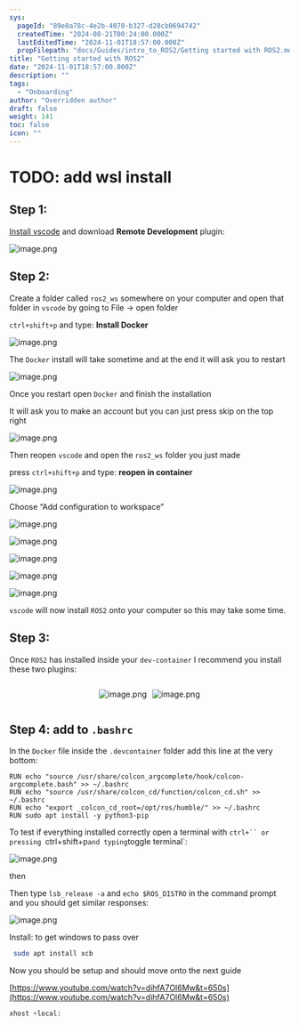 ```yaml
---
sys:
  pageId: "89e0a78c-4e2b-4070-b327-d28cb0694742"
  createdTime: "2024-08-21T00:24:00.000Z"
  lastEditedTime: "2024-11-01T18:57:00.000Z"
  propFilepath: "docs/Guides/intro_to_ROS2/Getting started with ROS2.md"
title: "Getting started with ROS2"
date: "2024-11-01T18:57:00.000Z"
description: ""
tags:
  - "Onboarding"
author: "Overridden author"
draft: false
weight: 141
toc: false
icon: ""
---
```


# TODO: add wsl install

## Step 1:

[Install vscode](https://code.visualstudio.com/download) and download **Remote Development** plugin:

![image.png](https://prod-files-secure.s3.us-west-2.amazonaws.com/d518164a-d88e-44d1-a4ee-3adb3bd8bce0/efb52993-1881-4a40-b95e-6f020334f022/image.png?X-Amz-Algorithm=AWS4-HMAC-SHA256&X-Amz-Content-Sha256=UNSIGNED-PAYLOAD&X-Amz-Credential=ASIAZI2LB466U5MM5R2L%2F20250417%2Fus-west-2%2Fs3%2Faws4_request&X-Amz-Date=20250417T200930Z&X-Amz-Expires=3600&X-Amz-Security-Token=IQoJb3JpZ2luX2VjENz%2F%2F%2F%2F%2F%2F%2F%2F%2F%2FwEaCXVzLXdlc3QtMiJIMEYCIQCHlpuN%2FuL8kADc9IH9daibzXB4Owg95JE7nOHda9FTbAIhAMAuef8uMwI9EzofH2n76uDiTY1av0uRQnaI7EspbG0WKv8DCGUQABoMNjM3NDIzMTgzODA1IgxvwWU%2FZ%2Bo%2FzW49v5oq3AO8RxJbNa0cZexWEvInmaTy%2Bho5MvdmCVrjzFLPRWASrsk85OTjabF0EB%2FxPj5gd%2FZCWoThTjrGpbPT3vC2d4PTMCsyedHRIYNHGfj0ejlL%2FcZ5QrkGGA4zKtzyffT5WH0bHCfp5LFhjEr2Ne%2FgdD6SY4M1ADCkpxaEV61Z6%2F8bo2xxJN15wwLhN%2FipOKi84CSIftzoMFs2n1R7%2FovgaeMkjj%2FtC3bqwjUTSCiu7vjVidRJyvAkv1iXg2YzwyUbJ388A8u0rxNqya9BdCgd2igYMqLUqc4VNWxzsLZTkT0hQzwPVNseSI99t%2BLHlXXwqn%2BR4zAVlh1J4h%2FuXiiDsFBi8572hCK8HxS0XP4n0mvZ7U30jqc7a62jvcD75GyF5URWfm1oswErflsK8M%2Bq2lbamW0uIqyztwV68BrKdYKtofvZa5g8zQNdtvPSnuFeWZ5UsVI3Y0Y%2B9rVCzaKmL889WYvbbJfkY92lKHAD8kKU7UtLe7OIRhnAfQteY6%2F5L5aCVLzLWcYyZLL9aq1saoHG9kqXQ2%2FJ%2B0LW%2BNcFn6LdPtA%2BqrYtGIqVm5jZmlqn55pCsekq%2FOSDafYpbC2EawtnQgjzzgp9zi3LaZW4R6I%2B1khoBw%2BhvaSsrDUm5jDVtoXABjqkATE4iWwfupjtGz9YmxFm3CooXB0psBF12J%2BkwUhUOyrGJojZ%2FBy6fpPss1Fba52fEwqzBpb2MfJEcaJlCM5TCIawOVraFmJeU70P3OJd1EYZfFLghHVUCGuDg3gWDt%2FMpcwNQn0aeDJNLCXUQBEs3uQn3t1tgiAZ51dl0nGkq8ZaCDaehVeJhTtn%2FGClz3awb2JZwpxczQnygtKTzV1cbDZSOt5J&X-Amz-Signature=49eb77ac9beaf4bc548b23f3f9432e0e8405c3b4c8297a2a803530aa3cb9c75f&X-Amz-SignedHeaders=host&x-id=GetObject)

## Step 2:

Create a folder called `ros2_ws` somewhere on your computer and open that folder in `vscode` by going to File → open folder 

`ctrl+shift+p` and type: **Install Docker**

![image.png](https://prod-files-secure.s3.us-west-2.amazonaws.com/d518164a-d88e-44d1-a4ee-3adb3bd8bce0/2269dc0e-1cd5-47ff-bceb-c04ad9b2eab0/image.png?X-Amz-Algorithm=AWS4-HMAC-SHA256&X-Amz-Content-Sha256=UNSIGNED-PAYLOAD&X-Amz-Credential=ASIAZI2LB466U5MM5R2L%2F20250417%2Fus-west-2%2Fs3%2Faws4_request&X-Amz-Date=20250417T200930Z&X-Amz-Expires=3600&X-Amz-Security-Token=IQoJb3JpZ2luX2VjENz%2F%2F%2F%2F%2F%2F%2F%2F%2F%2FwEaCXVzLXdlc3QtMiJIMEYCIQCHlpuN%2FuL8kADc9IH9daibzXB4Owg95JE7nOHda9FTbAIhAMAuef8uMwI9EzofH2n76uDiTY1av0uRQnaI7EspbG0WKv8DCGUQABoMNjM3NDIzMTgzODA1IgxvwWU%2FZ%2Bo%2FzW49v5oq3AO8RxJbNa0cZexWEvInmaTy%2Bho5MvdmCVrjzFLPRWASrsk85OTjabF0EB%2FxPj5gd%2FZCWoThTjrGpbPT3vC2d4PTMCsyedHRIYNHGfj0ejlL%2FcZ5QrkGGA4zKtzyffT5WH0bHCfp5LFhjEr2Ne%2FgdD6SY4M1ADCkpxaEV61Z6%2F8bo2xxJN15wwLhN%2FipOKi84CSIftzoMFs2n1R7%2FovgaeMkjj%2FtC3bqwjUTSCiu7vjVidRJyvAkv1iXg2YzwyUbJ388A8u0rxNqya9BdCgd2igYMqLUqc4VNWxzsLZTkT0hQzwPVNseSI99t%2BLHlXXwqn%2BR4zAVlh1J4h%2FuXiiDsFBi8572hCK8HxS0XP4n0mvZ7U30jqc7a62jvcD75GyF5URWfm1oswErflsK8M%2Bq2lbamW0uIqyztwV68BrKdYKtofvZa5g8zQNdtvPSnuFeWZ5UsVI3Y0Y%2B9rVCzaKmL889WYvbbJfkY92lKHAD8kKU7UtLe7OIRhnAfQteY6%2F5L5aCVLzLWcYyZLL9aq1saoHG9kqXQ2%2FJ%2B0LW%2BNcFn6LdPtA%2BqrYtGIqVm5jZmlqn55pCsekq%2FOSDafYpbC2EawtnQgjzzgp9zi3LaZW4R6I%2B1khoBw%2BhvaSsrDUm5jDVtoXABjqkATE4iWwfupjtGz9YmxFm3CooXB0psBF12J%2BkwUhUOyrGJojZ%2FBy6fpPss1Fba52fEwqzBpb2MfJEcaJlCM5TCIawOVraFmJeU70P3OJd1EYZfFLghHVUCGuDg3gWDt%2FMpcwNQn0aeDJNLCXUQBEs3uQn3t1tgiAZ51dl0nGkq8ZaCDaehVeJhTtn%2FGClz3awb2JZwpxczQnygtKTzV1cbDZSOt5J&X-Amz-Signature=bad343565caffaa652450318195ab7e662f41854acf049259cf53cd3287f3be1&X-Amz-SignedHeaders=host&x-id=GetObject)

The `Docker` install will take sometime and at the end it will ask you to restart

![image.png](https://prod-files-secure.s3.us-west-2.amazonaws.com/d518164a-d88e-44d1-a4ee-3adb3bd8bce0/ed233f78-be33-4b1f-b89c-9c346c0e961e/image.png?X-Amz-Algorithm=AWS4-HMAC-SHA256&X-Amz-Content-Sha256=UNSIGNED-PAYLOAD&X-Amz-Credential=ASIAZI2LB466U5MM5R2L%2F20250417%2Fus-west-2%2Fs3%2Faws4_request&X-Amz-Date=20250417T200930Z&X-Amz-Expires=3600&X-Amz-Security-Token=IQoJb3JpZ2luX2VjENz%2F%2F%2F%2F%2F%2F%2F%2F%2F%2FwEaCXVzLXdlc3QtMiJIMEYCIQCHlpuN%2FuL8kADc9IH9daibzXB4Owg95JE7nOHda9FTbAIhAMAuef8uMwI9EzofH2n76uDiTY1av0uRQnaI7EspbG0WKv8DCGUQABoMNjM3NDIzMTgzODA1IgxvwWU%2FZ%2Bo%2FzW49v5oq3AO8RxJbNa0cZexWEvInmaTy%2Bho5MvdmCVrjzFLPRWASrsk85OTjabF0EB%2FxPj5gd%2FZCWoThTjrGpbPT3vC2d4PTMCsyedHRIYNHGfj0ejlL%2FcZ5QrkGGA4zKtzyffT5WH0bHCfp5LFhjEr2Ne%2FgdD6SY4M1ADCkpxaEV61Z6%2F8bo2xxJN15wwLhN%2FipOKi84CSIftzoMFs2n1R7%2FovgaeMkjj%2FtC3bqwjUTSCiu7vjVidRJyvAkv1iXg2YzwyUbJ388A8u0rxNqya9BdCgd2igYMqLUqc4VNWxzsLZTkT0hQzwPVNseSI99t%2BLHlXXwqn%2BR4zAVlh1J4h%2FuXiiDsFBi8572hCK8HxS0XP4n0mvZ7U30jqc7a62jvcD75GyF5URWfm1oswErflsK8M%2Bq2lbamW0uIqyztwV68BrKdYKtofvZa5g8zQNdtvPSnuFeWZ5UsVI3Y0Y%2B9rVCzaKmL889WYvbbJfkY92lKHAD8kKU7UtLe7OIRhnAfQteY6%2F5L5aCVLzLWcYyZLL9aq1saoHG9kqXQ2%2FJ%2B0LW%2BNcFn6LdPtA%2BqrYtGIqVm5jZmlqn55pCsekq%2FOSDafYpbC2EawtnQgjzzgp9zi3LaZW4R6I%2B1khoBw%2BhvaSsrDUm5jDVtoXABjqkATE4iWwfupjtGz9YmxFm3CooXB0psBF12J%2BkwUhUOyrGJojZ%2FBy6fpPss1Fba52fEwqzBpb2MfJEcaJlCM5TCIawOVraFmJeU70P3OJd1EYZfFLghHVUCGuDg3gWDt%2FMpcwNQn0aeDJNLCXUQBEs3uQn3t1tgiAZ51dl0nGkq8ZaCDaehVeJhTtn%2FGClz3awb2JZwpxczQnygtKTzV1cbDZSOt5J&X-Amz-Signature=a5eecb29574e72f32d1b4b435c6b9f2f2b47afaa7f0a2f2aec8aeb895b6d749c&X-Amz-SignedHeaders=host&x-id=GetObject)

Once you restart open `Docker` and finish the installation

It will ask you to make an account but you can just press skip on the top right

![image.png](https://prod-files-secure.s3.us-west-2.amazonaws.com/d518164a-d88e-44d1-a4ee-3adb3bd8bce0/21010ad9-1659-4fd9-9f59-9932a09b2a3d/image.png?X-Amz-Algorithm=AWS4-HMAC-SHA256&X-Amz-Content-Sha256=UNSIGNED-PAYLOAD&X-Amz-Credential=ASIAZI2LB466U5MM5R2L%2F20250417%2Fus-west-2%2Fs3%2Faws4_request&X-Amz-Date=20250417T200930Z&X-Amz-Expires=3600&X-Amz-Security-Token=IQoJb3JpZ2luX2VjENz%2F%2F%2F%2F%2F%2F%2F%2F%2F%2FwEaCXVzLXdlc3QtMiJIMEYCIQCHlpuN%2FuL8kADc9IH9daibzXB4Owg95JE7nOHda9FTbAIhAMAuef8uMwI9EzofH2n76uDiTY1av0uRQnaI7EspbG0WKv8DCGUQABoMNjM3NDIzMTgzODA1IgxvwWU%2FZ%2Bo%2FzW49v5oq3AO8RxJbNa0cZexWEvInmaTy%2Bho5MvdmCVrjzFLPRWASrsk85OTjabF0EB%2FxPj5gd%2FZCWoThTjrGpbPT3vC2d4PTMCsyedHRIYNHGfj0ejlL%2FcZ5QrkGGA4zKtzyffT5WH0bHCfp5LFhjEr2Ne%2FgdD6SY4M1ADCkpxaEV61Z6%2F8bo2xxJN15wwLhN%2FipOKi84CSIftzoMFs2n1R7%2FovgaeMkjj%2FtC3bqwjUTSCiu7vjVidRJyvAkv1iXg2YzwyUbJ388A8u0rxNqya9BdCgd2igYMqLUqc4VNWxzsLZTkT0hQzwPVNseSI99t%2BLHlXXwqn%2BR4zAVlh1J4h%2FuXiiDsFBi8572hCK8HxS0XP4n0mvZ7U30jqc7a62jvcD75GyF5URWfm1oswErflsK8M%2Bq2lbamW0uIqyztwV68BrKdYKtofvZa5g8zQNdtvPSnuFeWZ5UsVI3Y0Y%2B9rVCzaKmL889WYvbbJfkY92lKHAD8kKU7UtLe7OIRhnAfQteY6%2F5L5aCVLzLWcYyZLL9aq1saoHG9kqXQ2%2FJ%2B0LW%2BNcFn6LdPtA%2BqrYtGIqVm5jZmlqn55pCsekq%2FOSDafYpbC2EawtnQgjzzgp9zi3LaZW4R6I%2B1khoBw%2BhvaSsrDUm5jDVtoXABjqkATE4iWwfupjtGz9YmxFm3CooXB0psBF12J%2BkwUhUOyrGJojZ%2FBy6fpPss1Fba52fEwqzBpb2MfJEcaJlCM5TCIawOVraFmJeU70P3OJd1EYZfFLghHVUCGuDg3gWDt%2FMpcwNQn0aeDJNLCXUQBEs3uQn3t1tgiAZ51dl0nGkq8ZaCDaehVeJhTtn%2FGClz3awb2JZwpxczQnygtKTzV1cbDZSOt5J&X-Amz-Signature=29620046b5008e8704ab1394ee314fa79c14f4d0a0aac59e25ba9eb90e41f69f&X-Amz-SignedHeaders=host&x-id=GetObject)

Then reopen `vscode` and open the `ros2_ws` folder you just made

press `ctrl+shift+p` and type: **reopen in container**

![image.png](https://prod-files-secure.s3.us-west-2.amazonaws.com/d518164a-d88e-44d1-a4ee-3adb3bd8bce0/4e93b8c2-41ad-488c-8095-c74205196118/image.png?X-Amz-Algorithm=AWS4-HMAC-SHA256&X-Amz-Content-Sha256=UNSIGNED-PAYLOAD&X-Amz-Credential=ASIAZI2LB466U5MM5R2L%2F20250417%2Fus-west-2%2Fs3%2Faws4_request&X-Amz-Date=20250417T200930Z&X-Amz-Expires=3600&X-Amz-Security-Token=IQoJb3JpZ2luX2VjENz%2F%2F%2F%2F%2F%2F%2F%2F%2F%2FwEaCXVzLXdlc3QtMiJIMEYCIQCHlpuN%2FuL8kADc9IH9daibzXB4Owg95JE7nOHda9FTbAIhAMAuef8uMwI9EzofH2n76uDiTY1av0uRQnaI7EspbG0WKv8DCGUQABoMNjM3NDIzMTgzODA1IgxvwWU%2FZ%2Bo%2FzW49v5oq3AO8RxJbNa0cZexWEvInmaTy%2Bho5MvdmCVrjzFLPRWASrsk85OTjabF0EB%2FxPj5gd%2FZCWoThTjrGpbPT3vC2d4PTMCsyedHRIYNHGfj0ejlL%2FcZ5QrkGGA4zKtzyffT5WH0bHCfp5LFhjEr2Ne%2FgdD6SY4M1ADCkpxaEV61Z6%2F8bo2xxJN15wwLhN%2FipOKi84CSIftzoMFs2n1R7%2FovgaeMkjj%2FtC3bqwjUTSCiu7vjVidRJyvAkv1iXg2YzwyUbJ388A8u0rxNqya9BdCgd2igYMqLUqc4VNWxzsLZTkT0hQzwPVNseSI99t%2BLHlXXwqn%2BR4zAVlh1J4h%2FuXiiDsFBi8572hCK8HxS0XP4n0mvZ7U30jqc7a62jvcD75GyF5URWfm1oswErflsK8M%2Bq2lbamW0uIqyztwV68BrKdYKtofvZa5g8zQNdtvPSnuFeWZ5UsVI3Y0Y%2B9rVCzaKmL889WYvbbJfkY92lKHAD8kKU7UtLe7OIRhnAfQteY6%2F5L5aCVLzLWcYyZLL9aq1saoHG9kqXQ2%2FJ%2B0LW%2BNcFn6LdPtA%2BqrYtGIqVm5jZmlqn55pCsekq%2FOSDafYpbC2EawtnQgjzzgp9zi3LaZW4R6I%2B1khoBw%2BhvaSsrDUm5jDVtoXABjqkATE4iWwfupjtGz9YmxFm3CooXB0psBF12J%2BkwUhUOyrGJojZ%2FBy6fpPss1Fba52fEwqzBpb2MfJEcaJlCM5TCIawOVraFmJeU70P3OJd1EYZfFLghHVUCGuDg3gWDt%2FMpcwNQn0aeDJNLCXUQBEs3uQn3t1tgiAZ51dl0nGkq8ZaCDaehVeJhTtn%2FGClz3awb2JZwpxczQnygtKTzV1cbDZSOt5J&X-Amz-Signature=d18ecd1962e0a3a7519069d3c868aee3ff44acb726d2654a413d8e26c775fc59&X-Amz-SignedHeaders=host&x-id=GetObject)

Choose “Add configuration to workspace”

![image.png](https://prod-files-secure.s3.us-west-2.amazonaws.com/d518164a-d88e-44d1-a4ee-3adb3bd8bce0/9560b282-5060-4989-ba37-97e7b2c22476/image.png?X-Amz-Algorithm=AWS4-HMAC-SHA256&X-Amz-Content-Sha256=UNSIGNED-PAYLOAD&X-Amz-Credential=ASIAZI2LB466U5MM5R2L%2F20250417%2Fus-west-2%2Fs3%2Faws4_request&X-Amz-Date=20250417T200930Z&X-Amz-Expires=3600&X-Amz-Security-Token=IQoJb3JpZ2luX2VjENz%2F%2F%2F%2F%2F%2F%2F%2F%2F%2FwEaCXVzLXdlc3QtMiJIMEYCIQCHlpuN%2FuL8kADc9IH9daibzXB4Owg95JE7nOHda9FTbAIhAMAuef8uMwI9EzofH2n76uDiTY1av0uRQnaI7EspbG0WKv8DCGUQABoMNjM3NDIzMTgzODA1IgxvwWU%2FZ%2Bo%2FzW49v5oq3AO8RxJbNa0cZexWEvInmaTy%2Bho5MvdmCVrjzFLPRWASrsk85OTjabF0EB%2FxPj5gd%2FZCWoThTjrGpbPT3vC2d4PTMCsyedHRIYNHGfj0ejlL%2FcZ5QrkGGA4zKtzyffT5WH0bHCfp5LFhjEr2Ne%2FgdD6SY4M1ADCkpxaEV61Z6%2F8bo2xxJN15wwLhN%2FipOKi84CSIftzoMFs2n1R7%2FovgaeMkjj%2FtC3bqwjUTSCiu7vjVidRJyvAkv1iXg2YzwyUbJ388A8u0rxNqya9BdCgd2igYMqLUqc4VNWxzsLZTkT0hQzwPVNseSI99t%2BLHlXXwqn%2BR4zAVlh1J4h%2FuXiiDsFBi8572hCK8HxS0XP4n0mvZ7U30jqc7a62jvcD75GyF5URWfm1oswErflsK8M%2Bq2lbamW0uIqyztwV68BrKdYKtofvZa5g8zQNdtvPSnuFeWZ5UsVI3Y0Y%2B9rVCzaKmL889WYvbbJfkY92lKHAD8kKU7UtLe7OIRhnAfQteY6%2F5L5aCVLzLWcYyZLL9aq1saoHG9kqXQ2%2FJ%2B0LW%2BNcFn6LdPtA%2BqrYtGIqVm5jZmlqn55pCsekq%2FOSDafYpbC2EawtnQgjzzgp9zi3LaZW4R6I%2B1khoBw%2BhvaSsrDUm5jDVtoXABjqkATE4iWwfupjtGz9YmxFm3CooXB0psBF12J%2BkwUhUOyrGJojZ%2FBy6fpPss1Fba52fEwqzBpb2MfJEcaJlCM5TCIawOVraFmJeU70P3OJd1EYZfFLghHVUCGuDg3gWDt%2FMpcwNQn0aeDJNLCXUQBEs3uQn3t1tgiAZ51dl0nGkq8ZaCDaehVeJhTtn%2FGClz3awb2JZwpxczQnygtKTzV1cbDZSOt5J&X-Amz-Signature=28586b333e1de986418f9f805fa67277b8258e0ce9e5cb4c576cdd55b14829d9&X-Amz-SignedHeaders=host&x-id=GetObject)

![image.png](https://prod-files-secure.s3.us-west-2.amazonaws.com/d518164a-d88e-44d1-a4ee-3adb3bd8bce0/2ee63f81-886b-48e8-a553-dc6e5eac99e4/image.png?X-Amz-Algorithm=AWS4-HMAC-SHA256&X-Amz-Content-Sha256=UNSIGNED-PAYLOAD&X-Amz-Credential=ASIAZI2LB466U5MM5R2L%2F20250417%2Fus-west-2%2Fs3%2Faws4_request&X-Amz-Date=20250417T200930Z&X-Amz-Expires=3600&X-Amz-Security-Token=IQoJb3JpZ2luX2VjENz%2F%2F%2F%2F%2F%2F%2F%2F%2F%2FwEaCXVzLXdlc3QtMiJIMEYCIQCHlpuN%2FuL8kADc9IH9daibzXB4Owg95JE7nOHda9FTbAIhAMAuef8uMwI9EzofH2n76uDiTY1av0uRQnaI7EspbG0WKv8DCGUQABoMNjM3NDIzMTgzODA1IgxvwWU%2FZ%2Bo%2FzW49v5oq3AO8RxJbNa0cZexWEvInmaTy%2Bho5MvdmCVrjzFLPRWASrsk85OTjabF0EB%2FxPj5gd%2FZCWoThTjrGpbPT3vC2d4PTMCsyedHRIYNHGfj0ejlL%2FcZ5QrkGGA4zKtzyffT5WH0bHCfp5LFhjEr2Ne%2FgdD6SY4M1ADCkpxaEV61Z6%2F8bo2xxJN15wwLhN%2FipOKi84CSIftzoMFs2n1R7%2FovgaeMkjj%2FtC3bqwjUTSCiu7vjVidRJyvAkv1iXg2YzwyUbJ388A8u0rxNqya9BdCgd2igYMqLUqc4VNWxzsLZTkT0hQzwPVNseSI99t%2BLHlXXwqn%2BR4zAVlh1J4h%2FuXiiDsFBi8572hCK8HxS0XP4n0mvZ7U30jqc7a62jvcD75GyF5URWfm1oswErflsK8M%2Bq2lbamW0uIqyztwV68BrKdYKtofvZa5g8zQNdtvPSnuFeWZ5UsVI3Y0Y%2B9rVCzaKmL889WYvbbJfkY92lKHAD8kKU7UtLe7OIRhnAfQteY6%2F5L5aCVLzLWcYyZLL9aq1saoHG9kqXQ2%2FJ%2B0LW%2BNcFn6LdPtA%2BqrYtGIqVm5jZmlqn55pCsekq%2FOSDafYpbC2EawtnQgjzzgp9zi3LaZW4R6I%2B1khoBw%2BhvaSsrDUm5jDVtoXABjqkATE4iWwfupjtGz9YmxFm3CooXB0psBF12J%2BkwUhUOyrGJojZ%2FBy6fpPss1Fba52fEwqzBpb2MfJEcaJlCM5TCIawOVraFmJeU70P3OJd1EYZfFLghHVUCGuDg3gWDt%2FMpcwNQn0aeDJNLCXUQBEs3uQn3t1tgiAZ51dl0nGkq8ZaCDaehVeJhTtn%2FGClz3awb2JZwpxczQnygtKTzV1cbDZSOt5J&X-Amz-Signature=6735b0e065fb77a3d42a07ca04587c575e334e4e63677cfef7026350e168f8e6&X-Amz-SignedHeaders=host&x-id=GetObject)

![image.png](https://prod-files-secure.s3.us-west-2.amazonaws.com/d518164a-d88e-44d1-a4ee-3adb3bd8bce0/ae1580b2-b048-407e-aed9-b584224a7a04/image.png?X-Amz-Algorithm=AWS4-HMAC-SHA256&X-Amz-Content-Sha256=UNSIGNED-PAYLOAD&X-Amz-Credential=ASIAZI2LB466U5MM5R2L%2F20250417%2Fus-west-2%2Fs3%2Faws4_request&X-Amz-Date=20250417T200930Z&X-Amz-Expires=3600&X-Amz-Security-Token=IQoJb3JpZ2luX2VjENz%2F%2F%2F%2F%2F%2F%2F%2F%2F%2FwEaCXVzLXdlc3QtMiJIMEYCIQCHlpuN%2FuL8kADc9IH9daibzXB4Owg95JE7nOHda9FTbAIhAMAuef8uMwI9EzofH2n76uDiTY1av0uRQnaI7EspbG0WKv8DCGUQABoMNjM3NDIzMTgzODA1IgxvwWU%2FZ%2Bo%2FzW49v5oq3AO8RxJbNa0cZexWEvInmaTy%2Bho5MvdmCVrjzFLPRWASrsk85OTjabF0EB%2FxPj5gd%2FZCWoThTjrGpbPT3vC2d4PTMCsyedHRIYNHGfj0ejlL%2FcZ5QrkGGA4zKtzyffT5WH0bHCfp5LFhjEr2Ne%2FgdD6SY4M1ADCkpxaEV61Z6%2F8bo2xxJN15wwLhN%2FipOKi84CSIftzoMFs2n1R7%2FovgaeMkjj%2FtC3bqwjUTSCiu7vjVidRJyvAkv1iXg2YzwyUbJ388A8u0rxNqya9BdCgd2igYMqLUqc4VNWxzsLZTkT0hQzwPVNseSI99t%2BLHlXXwqn%2BR4zAVlh1J4h%2FuXiiDsFBi8572hCK8HxS0XP4n0mvZ7U30jqc7a62jvcD75GyF5URWfm1oswErflsK8M%2Bq2lbamW0uIqyztwV68BrKdYKtofvZa5g8zQNdtvPSnuFeWZ5UsVI3Y0Y%2B9rVCzaKmL889WYvbbJfkY92lKHAD8kKU7UtLe7OIRhnAfQteY6%2F5L5aCVLzLWcYyZLL9aq1saoHG9kqXQ2%2FJ%2B0LW%2BNcFn6LdPtA%2BqrYtGIqVm5jZmlqn55pCsekq%2FOSDafYpbC2EawtnQgjzzgp9zi3LaZW4R6I%2B1khoBw%2BhvaSsrDUm5jDVtoXABjqkATE4iWwfupjtGz9YmxFm3CooXB0psBF12J%2BkwUhUOyrGJojZ%2FBy6fpPss1Fba52fEwqzBpb2MfJEcaJlCM5TCIawOVraFmJeU70P3OJd1EYZfFLghHVUCGuDg3gWDt%2FMpcwNQn0aeDJNLCXUQBEs3uQn3t1tgiAZ51dl0nGkq8ZaCDaehVeJhTtn%2FGClz3awb2JZwpxczQnygtKTzV1cbDZSOt5J&X-Amz-Signature=8ca93c7dab49762bc84182a40c044b3fe879150e8a1cd1e1de04e3f4b1a48b41&X-Amz-SignedHeaders=host&x-id=GetObject)

![image.png](https://prod-files-secure.s3.us-west-2.amazonaws.com/d518164a-d88e-44d1-a4ee-3adb3bd8bce0/53255b28-f75e-430f-b9e3-c0ac8577e42b/image.png?X-Amz-Algorithm=AWS4-HMAC-SHA256&X-Amz-Content-Sha256=UNSIGNED-PAYLOAD&X-Amz-Credential=ASIAZI2LB466U5MM5R2L%2F20250417%2Fus-west-2%2Fs3%2Faws4_request&X-Amz-Date=20250417T200930Z&X-Amz-Expires=3600&X-Amz-Security-Token=IQoJb3JpZ2luX2VjENz%2F%2F%2F%2F%2F%2F%2F%2F%2F%2FwEaCXVzLXdlc3QtMiJIMEYCIQCHlpuN%2FuL8kADc9IH9daibzXB4Owg95JE7nOHda9FTbAIhAMAuef8uMwI9EzofH2n76uDiTY1av0uRQnaI7EspbG0WKv8DCGUQABoMNjM3NDIzMTgzODA1IgxvwWU%2FZ%2Bo%2FzW49v5oq3AO8RxJbNa0cZexWEvInmaTy%2Bho5MvdmCVrjzFLPRWASrsk85OTjabF0EB%2FxPj5gd%2FZCWoThTjrGpbPT3vC2d4PTMCsyedHRIYNHGfj0ejlL%2FcZ5QrkGGA4zKtzyffT5WH0bHCfp5LFhjEr2Ne%2FgdD6SY4M1ADCkpxaEV61Z6%2F8bo2xxJN15wwLhN%2FipOKi84CSIftzoMFs2n1R7%2FovgaeMkjj%2FtC3bqwjUTSCiu7vjVidRJyvAkv1iXg2YzwyUbJ388A8u0rxNqya9BdCgd2igYMqLUqc4VNWxzsLZTkT0hQzwPVNseSI99t%2BLHlXXwqn%2BR4zAVlh1J4h%2FuXiiDsFBi8572hCK8HxS0XP4n0mvZ7U30jqc7a62jvcD75GyF5URWfm1oswErflsK8M%2Bq2lbamW0uIqyztwV68BrKdYKtofvZa5g8zQNdtvPSnuFeWZ5UsVI3Y0Y%2B9rVCzaKmL889WYvbbJfkY92lKHAD8kKU7UtLe7OIRhnAfQteY6%2F5L5aCVLzLWcYyZLL9aq1saoHG9kqXQ2%2FJ%2B0LW%2BNcFn6LdPtA%2BqrYtGIqVm5jZmlqn55pCsekq%2FOSDafYpbC2EawtnQgjzzgp9zi3LaZW4R6I%2B1khoBw%2BhvaSsrDUm5jDVtoXABjqkATE4iWwfupjtGz9YmxFm3CooXB0psBF12J%2BkwUhUOyrGJojZ%2FBy6fpPss1Fba52fEwqzBpb2MfJEcaJlCM5TCIawOVraFmJeU70P3OJd1EYZfFLghHVUCGuDg3gWDt%2FMpcwNQn0aeDJNLCXUQBEs3uQn3t1tgiAZ51dl0nGkq8ZaCDaehVeJhTtn%2FGClz3awb2JZwpxczQnygtKTzV1cbDZSOt5J&X-Amz-Signature=7e8878eb4144fd64ab7065c1ddc2970fef13c25ea5bca88ed7192cd583722a30&X-Amz-SignedHeaders=host&x-id=GetObject)

![image.png](https://prod-files-secure.s3.us-west-2.amazonaws.com/d518164a-d88e-44d1-a4ee-3adb3bd8bce0/7c562767-5af9-4ffb-97d1-327bcdf4ee00/image.png?X-Amz-Algorithm=AWS4-HMAC-SHA256&X-Amz-Content-Sha256=UNSIGNED-PAYLOAD&X-Amz-Credential=ASIAZI2LB466U5MM5R2L%2F20250417%2Fus-west-2%2Fs3%2Faws4_request&X-Amz-Date=20250417T200930Z&X-Amz-Expires=3600&X-Amz-Security-Token=IQoJb3JpZ2luX2VjENz%2F%2F%2F%2F%2F%2F%2F%2F%2F%2FwEaCXVzLXdlc3QtMiJIMEYCIQCHlpuN%2FuL8kADc9IH9daibzXB4Owg95JE7nOHda9FTbAIhAMAuef8uMwI9EzofH2n76uDiTY1av0uRQnaI7EspbG0WKv8DCGUQABoMNjM3NDIzMTgzODA1IgxvwWU%2FZ%2Bo%2FzW49v5oq3AO8RxJbNa0cZexWEvInmaTy%2Bho5MvdmCVrjzFLPRWASrsk85OTjabF0EB%2FxPj5gd%2FZCWoThTjrGpbPT3vC2d4PTMCsyedHRIYNHGfj0ejlL%2FcZ5QrkGGA4zKtzyffT5WH0bHCfp5LFhjEr2Ne%2FgdD6SY4M1ADCkpxaEV61Z6%2F8bo2xxJN15wwLhN%2FipOKi84CSIftzoMFs2n1R7%2FovgaeMkjj%2FtC3bqwjUTSCiu7vjVidRJyvAkv1iXg2YzwyUbJ388A8u0rxNqya9BdCgd2igYMqLUqc4VNWxzsLZTkT0hQzwPVNseSI99t%2BLHlXXwqn%2BR4zAVlh1J4h%2FuXiiDsFBi8572hCK8HxS0XP4n0mvZ7U30jqc7a62jvcD75GyF5URWfm1oswErflsK8M%2Bq2lbamW0uIqyztwV68BrKdYKtofvZa5g8zQNdtvPSnuFeWZ5UsVI3Y0Y%2B9rVCzaKmL889WYvbbJfkY92lKHAD8kKU7UtLe7OIRhnAfQteY6%2F5L5aCVLzLWcYyZLL9aq1saoHG9kqXQ2%2FJ%2B0LW%2BNcFn6LdPtA%2BqrYtGIqVm5jZmlqn55pCsekq%2FOSDafYpbC2EawtnQgjzzgp9zi3LaZW4R6I%2B1khoBw%2BhvaSsrDUm5jDVtoXABjqkATE4iWwfupjtGz9YmxFm3CooXB0psBF12J%2BkwUhUOyrGJojZ%2FBy6fpPss1Fba52fEwqzBpb2MfJEcaJlCM5TCIawOVraFmJeU70P3OJd1EYZfFLghHVUCGuDg3gWDt%2FMpcwNQn0aeDJNLCXUQBEs3uQn3t1tgiAZ51dl0nGkq8ZaCDaehVeJhTtn%2FGClz3awb2JZwpxczQnygtKTzV1cbDZSOt5J&X-Amz-Signature=6b15b5c0a1f5a1cd3bb84bffcca592167d2debdd7cc71079fb428d7f71b0be6c&X-Amz-SignedHeaders=host&x-id=GetObject)

`vscode` will now install `ROS2` onto your computer so this may take some time.

## Step 3:

Once `ROS2` has installed inside your `dev-container` I recommend you install these two plugins:

<div style="display: flex;flex-direction: row; column-gap:10px; max-width: 630px;justify-content: center;">
<div>

![image.png](https://prod-files-secure.s3.us-west-2.amazonaws.com/d518164a-d88e-44d1-a4ee-3adb3bd8bce0/3fc3d550-5a54-4ba1-ba6b-faa01cdb7369/image.png?X-Amz-Algorithm=AWS4-HMAC-SHA256&X-Amz-Content-Sha256=UNSIGNED-PAYLOAD&X-Amz-Credential=ASIAZI2LB4667DBKWAML%2F20250417%2Fus-west-2%2Fs3%2Faws4_request&X-Amz-Date=20250417T200934Z&X-Amz-Expires=3600&X-Amz-Security-Token=IQoJb3JpZ2luX2VjENz%2F%2F%2F%2F%2F%2F%2F%2F%2F%2FwEaCXVzLXdlc3QtMiJHMEUCIHN42B1Redyssp%2BP2hCULigijHtc0R7pXh3Yrs1Am39hAiEA6zxmBshs7Ne653ccqRrYP38stBFUpsznSKJPMpCzs64q%2FwMIZRAAGgw2Mzc0MjMxODM4MDUiDEdkQYpkPtnfGDXbtSrcAzsfoxPUilJad0uEpkGDlQF26BrjNjZiY2vvqQ4L%2B5G9%2FAnzFe10NT15a%2BCNgGEQudE3oMqTV8XjdSNhkpwjOx9i9%2Bj4ZZbTChjG8qr57JU4099jKWww6ofd2EtARCD9Y54mWjiD69taUORan2fLuiSQGadrA8Gj1Pjd%2Fe0%2FZXaRouFO1lJGfR0UoZqE4snXDE4hqydTNIxa1TB9S7LIPzRdhnPxor25%2BELcOHd5O1nf77co8aY1y539kXInjBtQEAYcnLE5WwqbqTixmSxGVejjSQ1abX4R1G4iMRbvjSqGfm2fRd9wAznZWFBmLUyJL%2FbMlXaFduIxSDbCWnf8lizFoAmtHkj8NA90hFsAQ%2FwhYLfOqnL1YTz3l0KXcOu%2BgmJWtQpgryHvDEmlKqmlawnd6ct3CKDnONt7Otf8eWUWoSaBDFXPj5kRPCw0JG5%2BXlQ4cKBJptfO6RIKLps1VjXgXe8TXCY97b%2BE1n12VHkyUKCQgGyoGXC9HpezvZVk2plrFR4MkSeFcQyV8IjZEklnJFB1Xv9qrN%2FbN9AaKA%2B20OF%2FIySYxOvIxUNaJW7oZgCsAncY45mwGlDr1AqlVStaQNzXMvkCPgEh0WmoFPan5HCsspBcrikQtkA%2FMKK3hcAGOqUBd%2FThL7QK35xpSxBflEt9cAlXonUu0VX9Sp7gWTs8%2FAdJpsgPCmMUtwO78NLA3qBeWZtdu1qhFrzS%2B6k%2FOR7Qdz4Ux1CtFVKl6hUAAJeqst1tcvfxKE4AbkhvKAAG7ax6%2FNsJz7gL91FLWDPtgcBz46zR8vgqdrdnU1%2BN0PW2l%2F4k7fo54Cx6E8olrqXyDR9h2ALHsZY4Cz6ZRCLiMuYxUHxvfcDV&X-Amz-Signature=18f069f6b19ac8e690b592a9dbd8925b38bde0ce8f0650d9a7eb85e0756db739&X-Amz-SignedHeaders=host&x-id=GetObject)

</div>
<div>

![image.png](https://prod-files-secure.s3.us-west-2.amazonaws.com/d518164a-d88e-44d1-a4ee-3adb3bd8bce0/d994cc66-13c2-4093-a5a3-f84cf4601a82/image.png?X-Amz-Algorithm=AWS4-HMAC-SHA256&X-Amz-Content-Sha256=UNSIGNED-PAYLOAD&X-Amz-Credential=ASIAZI2LB4664KLZFUUV%2F20250417%2Fus-west-2%2Fs3%2Faws4_request&X-Amz-Date=20250417T200934Z&X-Amz-Expires=3600&X-Amz-Security-Token=IQoJb3JpZ2luX2VjENz%2F%2F%2F%2F%2F%2F%2F%2F%2F%2FwEaCXVzLXdlc3QtMiJIMEYCIQDKLJLABuaWouNJ7baoToyuzuLWPyP5KrdKUzhkGZl8cQIhAM%2BUnApyl%2BbIulGjmFRV6k6eIQsOBD6ONgrhfBD7JTSRKv8DCGUQABoMNjM3NDIzMTgzODA1Igwwci8oUvkyBHQORK4q3AMkEz5oU3zxwKsTN9C750PR4kvuIW%2FtAW48ydvVCPdR0ce8VrbgC1%2BuYkaxDM8HFiy1P47%2FkRT1gvGv9OcfEhf%2BNNX8gH5lIU61BMfsII88nY29ZoPzEu6qeYjn%2BFLFybYSRjqTFadsfM8P4AdpnTh5AW3kJau088KWvquwhIzSClNO5uT%2Bv9jsv8hrcbGidtpG3ZXqrVnlF%2Fwkeqysm1hGtRkxs6Ms%2Fj1U9J4RnrgVGBK5NHX06CEeBlg%2Fgvt%2BGD1Sd05TgCYg9r2aVpwPs5BoY8AiQYur5V8kNe%2BJLYqYQbDi%2B9HR3wxODRBT40XeUKJeGwoEKyByuF0o90ENn6y4iMcJJkJv6fmhCraFOMDbvYciadFH3DdkyenVrZ%2BegxocWv%2F%2FMW1t0zJmRRgwAUUbg1cQtjdjOhLWwq225dLGjKKlsVj6L5%2F%2F7YsKkK8Lgn73OjeNTqwaBvU9TCrqtlUd%2FbIUlavd6iYDPGnCglJiHRjdVfk0teDzv9YvWMiR4bLm0Lh8elPKVEkSF%2FC5kIncdjB45EZMwt6W7snRgJoqXOf5G6uZzvwzaiLNsKGBJj9UzqrvmFvejxoDvdn9V2IfdLetwhimyp8zzdaaofytpy4SeRWy5GXQ9pOcVTC3t4XABjqkAU8xvGTBlGwx4YIKvNipMhq4w8AXqca2A%2BkExt4y55oFJLsf0KGnfzYTy9hHvF06Rrgusi6B6ajFPmCiUsp0j0xPrJerc9rQXKUn4xwO7%2FfT7P%2FoknNQTUh9HT0vH7AW%2FKcSi4smpeUVnano2eG1Ry8DZQzZX5KyYgmy9PFWAnshBEuCBn6%2Bt0DUeEyMIZ4OwOlRLU5ITvb1WHqoorH%2FVCRw66rb&X-Amz-Signature=2d6f3603681543117889e3143dcf21d9b29c3106bf1e01a26245564e3d3db5c6&X-Amz-SignedHeaders=host&x-id=GetObject)

</div>
</div>

## Step 4: add to `.bashrc`

In the `Docker` file inside the `.devcontainer` folder add this line at the very bottom: 

```docker
RUN echo "source /usr/share/colcon_argcomplete/hook/colcon-argcomplete.bash" >> ~/.bashrc
RUN echo "source /usr/share/colcon_cd/function/colcon_cd.sh" >> ~/.bashrc
RUN echo "export _colcon_cd_root=/opt/ros/humble/" >> ~/.bashrc
RUN sudo apt install -y python3-pip 
```

To test if everything installed correctly open a terminal with `ctrl+`` or pressing `ctrl+shift+p` and typing `toggle terminal`:

![image.png](https://prod-files-secure.s3.us-west-2.amazonaws.com/d518164a-d88e-44d1-a4ee-3adb3bd8bce0/6a4943d8-b04e-4c02-9a58-775f3384d1a5/image.png?X-Amz-Algorithm=AWS4-HMAC-SHA256&X-Amz-Content-Sha256=UNSIGNED-PAYLOAD&X-Amz-Credential=ASIAZI2LB466U5MM5R2L%2F20250417%2Fus-west-2%2Fs3%2Faws4_request&X-Amz-Date=20250417T200930Z&X-Amz-Expires=3600&X-Amz-Security-Token=IQoJb3JpZ2luX2VjENz%2F%2F%2F%2F%2F%2F%2F%2F%2F%2FwEaCXVzLXdlc3QtMiJIMEYCIQCHlpuN%2FuL8kADc9IH9daibzXB4Owg95JE7nOHda9FTbAIhAMAuef8uMwI9EzofH2n76uDiTY1av0uRQnaI7EspbG0WKv8DCGUQABoMNjM3NDIzMTgzODA1IgxvwWU%2FZ%2Bo%2FzW49v5oq3AO8RxJbNa0cZexWEvInmaTy%2Bho5MvdmCVrjzFLPRWASrsk85OTjabF0EB%2FxPj5gd%2FZCWoThTjrGpbPT3vC2d4PTMCsyedHRIYNHGfj0ejlL%2FcZ5QrkGGA4zKtzyffT5WH0bHCfp5LFhjEr2Ne%2FgdD6SY4M1ADCkpxaEV61Z6%2F8bo2xxJN15wwLhN%2FipOKi84CSIftzoMFs2n1R7%2FovgaeMkjj%2FtC3bqwjUTSCiu7vjVidRJyvAkv1iXg2YzwyUbJ388A8u0rxNqya9BdCgd2igYMqLUqc4VNWxzsLZTkT0hQzwPVNseSI99t%2BLHlXXwqn%2BR4zAVlh1J4h%2FuXiiDsFBi8572hCK8HxS0XP4n0mvZ7U30jqc7a62jvcD75GyF5URWfm1oswErflsK8M%2Bq2lbamW0uIqyztwV68BrKdYKtofvZa5g8zQNdtvPSnuFeWZ5UsVI3Y0Y%2B9rVCzaKmL889WYvbbJfkY92lKHAD8kKU7UtLe7OIRhnAfQteY6%2F5L5aCVLzLWcYyZLL9aq1saoHG9kqXQ2%2FJ%2B0LW%2BNcFn6LdPtA%2BqrYtGIqVm5jZmlqn55pCsekq%2FOSDafYpbC2EawtnQgjzzgp9zi3LaZW4R6I%2B1khoBw%2BhvaSsrDUm5jDVtoXABjqkATE4iWwfupjtGz9YmxFm3CooXB0psBF12J%2BkwUhUOyrGJojZ%2FBy6fpPss1Fba52fEwqzBpb2MfJEcaJlCM5TCIawOVraFmJeU70P3OJd1EYZfFLghHVUCGuDg3gWDt%2FMpcwNQn0aeDJNLCXUQBEs3uQn3t1tgiAZ51dl0nGkq8ZaCDaehVeJhTtn%2FGClz3awb2JZwpxczQnygtKTzV1cbDZSOt5J&X-Amz-Signature=602039738486d43f26627c553e0a70309c73538ef7a37b435f19324eede1c352&X-Amz-SignedHeaders=host&x-id=GetObject)

then 

Then type `lsb_release -a` and `echo $ROS_DISTRO` in the command prompt and you should get similar responses:

![image.png](https://prod-files-secure.s3.us-west-2.amazonaws.com/d518164a-d88e-44d1-a4ee-3adb3bd8bce0/3e635dec-a805-4e85-8b9e-d000e5b71a4e/image.png?X-Amz-Algorithm=AWS4-HMAC-SHA256&X-Amz-Content-Sha256=UNSIGNED-PAYLOAD&X-Amz-Credential=ASIAZI2LB466U5MM5R2L%2F20250417%2Fus-west-2%2Fs3%2Faws4_request&X-Amz-Date=20250417T200930Z&X-Amz-Expires=3600&X-Amz-Security-Token=IQoJb3JpZ2luX2VjENz%2F%2F%2F%2F%2F%2F%2F%2F%2F%2FwEaCXVzLXdlc3QtMiJIMEYCIQCHlpuN%2FuL8kADc9IH9daibzXB4Owg95JE7nOHda9FTbAIhAMAuef8uMwI9EzofH2n76uDiTY1av0uRQnaI7EspbG0WKv8DCGUQABoMNjM3NDIzMTgzODA1IgxvwWU%2FZ%2Bo%2FzW49v5oq3AO8RxJbNa0cZexWEvInmaTy%2Bho5MvdmCVrjzFLPRWASrsk85OTjabF0EB%2FxPj5gd%2FZCWoThTjrGpbPT3vC2d4PTMCsyedHRIYNHGfj0ejlL%2FcZ5QrkGGA4zKtzyffT5WH0bHCfp5LFhjEr2Ne%2FgdD6SY4M1ADCkpxaEV61Z6%2F8bo2xxJN15wwLhN%2FipOKi84CSIftzoMFs2n1R7%2FovgaeMkjj%2FtC3bqwjUTSCiu7vjVidRJyvAkv1iXg2YzwyUbJ388A8u0rxNqya9BdCgd2igYMqLUqc4VNWxzsLZTkT0hQzwPVNseSI99t%2BLHlXXwqn%2BR4zAVlh1J4h%2FuXiiDsFBi8572hCK8HxS0XP4n0mvZ7U30jqc7a62jvcD75GyF5URWfm1oswErflsK8M%2Bq2lbamW0uIqyztwV68BrKdYKtofvZa5g8zQNdtvPSnuFeWZ5UsVI3Y0Y%2B9rVCzaKmL889WYvbbJfkY92lKHAD8kKU7UtLe7OIRhnAfQteY6%2F5L5aCVLzLWcYyZLL9aq1saoHG9kqXQ2%2FJ%2B0LW%2BNcFn6LdPtA%2BqrYtGIqVm5jZmlqn55pCsekq%2FOSDafYpbC2EawtnQgjzzgp9zi3LaZW4R6I%2B1khoBw%2BhvaSsrDUm5jDVtoXABjqkATE4iWwfupjtGz9YmxFm3CooXB0psBF12J%2BkwUhUOyrGJojZ%2FBy6fpPss1Fba52fEwqzBpb2MfJEcaJlCM5TCIawOVraFmJeU70P3OJd1EYZfFLghHVUCGuDg3gWDt%2FMpcwNQn0aeDJNLCXUQBEs3uQn3t1tgiAZ51dl0nGkq8ZaCDaehVeJhTtn%2FGClz3awb2JZwpxczQnygtKTzV1cbDZSOt5J&X-Amz-Signature=b5fbf0acef773869dbd0605fa4f9c3cca9f741601ca2c36e8441286598a808e6&X-Amz-SignedHeaders=host&x-id=GetObject)

Install:  to get windows to pass over

```bash
 sudo apt install xcb
```

Now you should be setup and should move onto the next guide 

[https://www.youtube.com/watch?v=dihfA7Ol6Mw&t=650s](https://www.youtube.com/watch?v=dihfA7Ol6Mw&t=650s)

```python
xhost +local:
```
